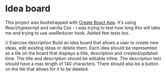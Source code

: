 # Idea board 
This project was bootstrapped with [Create React App](https://github.com/facebook/create-react-app).
It's using React/typescript and vanilla Css - i was trying to test how long this will take me and trying to use useReducer hook.
Added few tests too.

// Exercise description
Build an idea board that allows a user to create new ideas, edit existing ideas or delete them. Each idea should be represented as a tile on the board that displays a title, description and created/updated time. The title and description should be editable inline. The description text should have a max length of 140 characters. There should also be a button on the tile that allows for it to be deleted.
